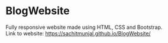# BlogWebsite
Fully responsive website made using HTML, CSS and Bootstrap.  
Link to website: https://sachitmunjal.github.io/BlogWebsite/
